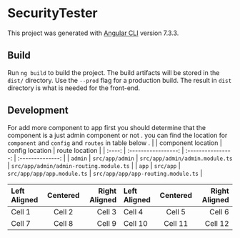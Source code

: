 # SecurityTester

This project was generated with [Angular CLI](https://github.com/angular/angular-cli) version 7.3.3.

## Build

Run `ng build` to build the project. The build artifacts will be stored in the `dist/` directory. Use the `--prod` flag for a production build. The result in `dist` directory is what is needed for the front-end.

## Development
For add more component to app first you should determine that the component is a just admin component or not . you can find the location for `component` and `config` and `routes` in table below .
|  | component location | config location | route location |
| :----: | :-----------------: | :----------------: | :--------------: |
| `admin` | `src/app/admin` | `src/app/admin/admin.module.ts` | `src/app/admin/admin-routing.module.ts` |
| `app`   | `src/app`       | `src/app/app/app.module.ts` | `src/app/app/app-routing.module.ts` |


| Left Aligned | Centered | Right Aligned | Left Aligned | Centered | Right Aligned |
| :----------- | :------: | ------------: | :----------- | :------: | ------------: |
| Cell 1       | Cell 2   | Cell 3        | Cell 4       | Cell 5   | Cell 6        |
| Cell 7       | Cell 8   | Cell 9        | Cell 10      | Cell 11  | Cell 12       |

